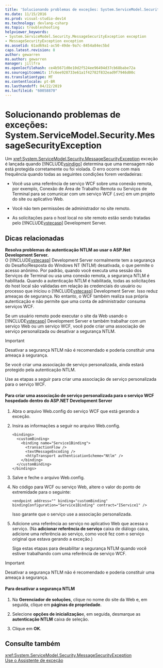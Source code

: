 ```yaml
---
title: 'Solucionando problemas de exceções: System.ServiceModel.Security.MessageSecurityException | Microsoft Docs'
ms.date: 11/15/2016
ms.prod: visual-studio-dev14
ms.technology: devlang-csharp
ms.topic: troubleshooting
helpviewer_keywords:
- System.ServiceModel.Security.MessageSecurityException exception
- MessageSecurityException exception
ms.assetid: 61ad69a1-ac50-49de-9a7c-8454a84ec5bd
caps.latest.revision: 8
author: gewarren
ms.author: gewarren
manager: jillfra
ms.openlocfilehash: ce4b5671d0e10d2f524ee96494d37cb68babe72a
ms.sourcegitcommit: 1fc6ee928733e61a1f42782f832ead9f7946d00c
ms.translationtype: MT
ms.contentlocale: pt-BR
ms.lasthandoff: 04/22/2019
ms.locfileid: "60058870"
---
```

# <a name="troubleshooting-exceptions-systemservicemodelsecuritymessagesecurityexception"></a>Solucionando problemas de exceções: System.ServiceModel.Security.MessageSecurityException
Um <xref:System.ServiceModel.Security.MessageSecurityException> exceção é lançada quando [!INCLUDE[vsindigo](../includes/vsindigo-md.md)] determina que uma mensagem não está protegida corretamente ou foi violada. O erro ocorre com mais frequência quando todas as seguintes condições forem verdadeiras:  
  
- Você usa uma referência de serviço WCF sobre uma conexão remota, por exemplo, Conexão de Área de Trabalho Remota ou Serviços de Terminal para se comunicar com um serviço WCF (.svc) em um projeto do site ou aplicativo Web.  
  
- Você não tem permissões de administrador no site remoto.  
  
- As solicitações para o host local no site remoto estão sendo tratadas pelo [!INCLUDE[vstecasp](../includes/vstecasp-md.md)] Development Server.  
  
## <a name="associated-tips"></a>Dicas relacionadas  
 **Resolva problemas de autenticação NTLM ao usar o ASP.Net Development Server.**  
 O [!INCLUDE[vstecasp](../includes/vstecasp-md.md)] Development Server normalmente tem a segurança do Desafio/Resposta do Windows NT (NTLM) desativada, o que permite o acesso anônimo. Por padrão, quando você executa uma sessão dos Serviços de Terminal ou usa uma conexão remota, a segurança NTLM é habilitada. Quando a autenticação NTLM é habilitada, todas as solicitações do host local são validadas em relação às credenciais do usuário ou processo que iniciou o [!INCLUDE[vstecasp](../includes/vstecasp-md.md)] Development Server. Isso reduz ameaças de segurança. No entanto, o WCF também realiza sua própria autenticação e não permite que uma conta de administrador consuma serviços WCF.  
  
 Se um usuário remoto pode executar o site da Web usando o [!INCLUDE[vstecasp](../includes/vstecasp-md.md)] Development Server e também trabalhar com um serviço Web ou um serviço WCF, você pode criar uma associação de serviço personalizada ou desativar a segurança NTLM.  
  
> [!IMPORTANT]
>  Desativar a segurança NTLM não é recomendado e poderia constituir uma ameaça à segurança.  
  
 Se você criar uma associação de serviço personalizada, ainda estará protegido pela autenticação NTLM.  
  
 Use as etapas a seguir para criar uma associação de serviço personalizada para o serviço WCF.  
  
#### <a name="to-create-a-custom-service-binding-for-the-wcf-service-hosted-inside-the-aspnet-development-server"></a>Para criar uma associação de serviço personalizada para o serviço WCF hospedado dentro do ASP.NET Development Server  
  
1. Abra o arquivo Web.config do serviço WCF que está gerando a exceção.  
  
2. Insira as informações a seguir no arquivo Web.config.  
  
   ```  
   <bindings>  
     <customBinding>  
       <binding name="Service1Binding">  
         <transactionFlow />  
         <textMessageEncoding />  
         <httpTransport authenticationScheme="Ntlm" />  
       </binding>  
     </customBinding>  
   </bindings>  
   ```  
  
3. Salve e feche o arquivo Web.config.  
  
4. No código para WCF ou serviço Web, altere o valor do ponto de extremidade para o seguinte:  
  
   ```  
   <endpoint address="" binding="customBinding" bindingConfiguration="Service1Binding" contract="IService1" />  
   ```  
  
    Isso garante que o serviço use a associação personalizada.  
  
5. Adicione uma referência ao serviço no aplicativo Web que acessa o serviço. (Na **adicionar referência de serviço** caixa de diálogo caixa, adicione uma referência ao serviço, como você fez com o serviço original que estava gerando a exceção.)  
  
   Siga estas etapas para desabilitar a segurança NTLM quando você estiver trabalhando com uma referência de serviço WCF.  
  
> [!IMPORTANT]
>  Desativar a segurança NTLM não é recomendado e poderia constituir uma ameaça à segurança.  
  
#### <a name="to-turn-off-ntlm-security"></a>Para desativar a segurança NTLM  
  
1. Na **Gerenciador de soluções**, clique no nome do site da Web e, em seguida, clique em **páginas de propriedade**.  
  
2. Selecione **opções de inicialização**e, em seguida, desmarque as **autenticação NTLM** caixa de seleção.  
  
3. Clique em **OK**.  
  
## <a name="see-also"></a>Consulte também  
 <xref:System.ServiceModel.Security.MessageSecurityException>   
 [Use o Assistente de exceção](http://msdn.microsoft.com/library/e0a78c50-7318-4d54-af51-40c00aea8711)